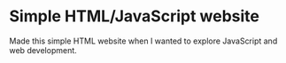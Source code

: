 # Simple HTML/JavaScript website
Made this simple HTML website when I wanted to explore JavaScript and web development. 
